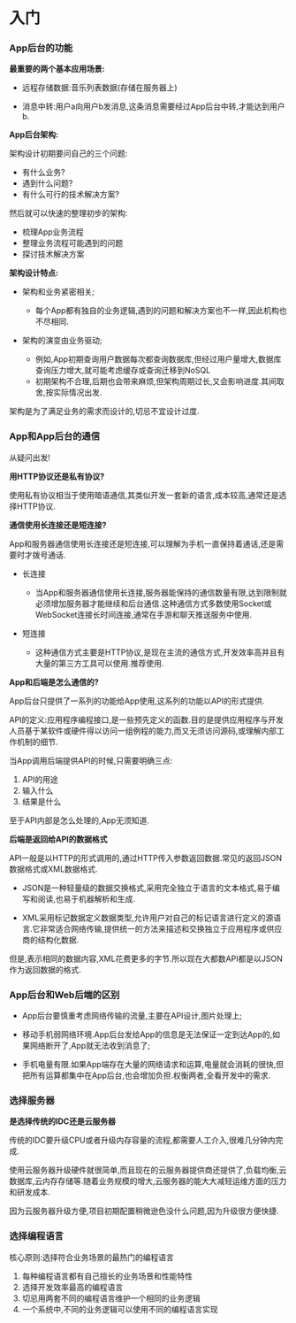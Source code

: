 # 入门

### **App后台的功能**

**最重要的两个基本应用场景:**

* 远程存储数据:音乐列表数据\(存储在服务器上\)

* 消息中转:用户a向用户b发消息,这条消息需要经过App后台中转,才能达到用户b.

**App后台架构:**

架构设计初期要问自己的三个问题:

* 有什么业务?
* 遇到什么问题?
* 有什么可行的技术解决方案?

然后就可以快速的整理初步的架构:

* 梳理App业务流程
* 整理业务流程可能遇到的问题
* 探讨技术解决方案

**架构设计特点:**

* 架构和业务紧密相关;

  * 每个App都有独自的业务逻辑,遇到的问题和解决方案也不一样,因此机构也不尽相同.

* 架构的演变由业务驱动;

  * 例如,App初期查询用户数据每次都查询数据库,但经过用户量增大,数据库查询压力增大,就可能考虑缓存或查询迁移到NoSQL
  * 初期架构不合理,后期也会带来麻烦,但架构周期过长,又会影响进度.其间取舍,按实际情况出发.

架构是为了满足业务的需求而设计的,切忌不宜设计过度.

### **App和App后台的通信**

从疑问出发!

**用HTTP协议还是私有协议?**

使用私有协议相当于使用暗语通信,其类似开发一套新的语言,成本较高,通常还是选择HTTP协议.

**通信使用长连接还是短连接?**

App和服务器通信使用长连接还是短连接,可以理解为手机一直保持着通话,还是需要时才拨号通话.

* 长连接

  * 当App和服务器通信使用长连接,服务器能保持的通信数量有限,达到限制就必须增加服务器才能继续和后台通信.这种通信方式多数使用Socket或WebSocket连接长时间连接,通常在手游和聊天推送服务中使用.

* 短连接

  * 这种通信方式主要是HTTP协议,是现在主流的通信方式,开发效率高并且有大量的第三方工具可以使用.推荐使用.

**App和后端是怎么通信的?**

App后台只提供了一系列的功能给App使用,这系列的功能以API的形式提供.

API的定义:应用程序编程接口,是一些预先定义的函数.目的是提供应用程序与开发人员基于某软件或硬件得以访问一组例程的能力,而又无须访问源码,或理解内部工作机制的细节.

当App调用后端提供API的时候,只需要明确三点:

1. API的用途
2. 输入什么
3. 结果是什么

至于API内部是怎么处理的,App无须知道.

**后端是返回给API的数据格式**

API一般是以HTTP的形式调用的,通过HTTP传入参数返回数据.常见的返回JSON数据格式或XML数据格式.

* JSON是一种轻量级的数据交换格式,采用完全独立于语言的文本格式,易于编写和阅读,也易于机器解析和生成.

* XML采用标记数据定义数据类型,允许用户对自己的标记语言进行定义的源语言.它非常适合网络传输,提供统一的方法来描述和交换独立于应用程序或供应商的结构化数据.

但是,表示相同的数据内容,XML花费更多的字节.所以现在大都数API都是以JSON作为返回数据的格式.

### App后台和Web后端的区别

* App后台要慎重考虑网络传输的流量,主要在API设计,图片处理上;

* 移动手机弱网络环境.App后台发给App的信息是无法保证一定到达App的,如果网络断开了,App就无法收到消息了;

* 手机电量有限.如果App端存在大量的网络请求和运算,电量就会消耗的很快,但把所有运算都集中在App后台,也会增加负担.权衡两者,全看开发中的需求.

### 选择服务器

**是选择传统的IDC还是云服务器**

传统的IDC要升级CPU或者升级内存容量的流程,都需要人工介入,很难几分钟内完成.

使用云服务器升级硬件就很简单,而且现在的云服务器提供商还提供了,负载均衡,云数据库,云内存存储等.随着业务规模的增大,云服务器的能大大减轻运维方面的压力和研发成本.

因为云服务器升级方便,项目初期配置稍微逊色没什么问题,因为升级很方便快捷.

### 选择编程语言

核心原则:选择符合业务场景的最热门的编程语言

1. 每种编程语言都有自己擅长的业务场景和性能特性
2. 选择开发效率最高的编程语言
3. 切忌用两套不同的编程语言维护一个相同的业务逻辑
4. 一个系统中,不同的业务逻辑可以使用不同的编程语言实现




